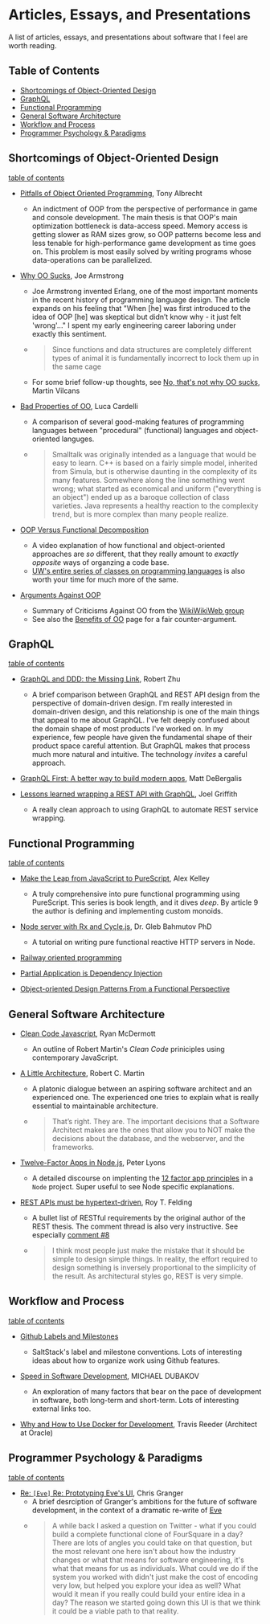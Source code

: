 # Articles, Essays, and Presentations
A list of articles, essays, and presentations about software that I feel are worth reading.

## Table of Contents

- [Shortcomings of Object-Oriented Design](#shortcomings-of-object-oriented-design)
- [GraphQL](#graphql)
- [Functional Programming](#functional-programming)
- [General Software Architecture](#general-software-architecture)
- [Workflow and Process](#workflow-and-process)
- [Programmer Psychology & Paradigms](#programmer-psychology-&-paradigms)

## Shortcomings of Object-Oriented Design

[table of contents](#table-of-contents)

- [Pitfalls of Object Oriented Programming](http://harmful.cat-v.org/software/OO_programming/_pdf/Pitfalls_of_Object_Oriented_Programming_GCAP_09.pdf), Tony Albrecht
  * An indictment of OOP from the perspective of performance in game and console development. The main thesis is that OOP's main optimization bottleneck is data-access speed. Memory access is getting slower as RAM sizes grow, so OOP patterns become less and less tenable for high-performance game development as time goes on. This problem is most easily solved by writing programs whose data-operations can be parallelized. 

- [Why OO Sucks](http://harmful.cat-v.org/software/OO_programming/why_oo_sucks), Joe Armstrong
  * Joe Armstrong invented Erlang, one of the most important moments in the recent history of programming language design. The article expands on his feeling that "When [he] was first introduced to the idea of OOP [he] was skeptical but didn’t know why - it just felt 'wrong'..." I spent my early engineering career laboring under exactly this sentiment.
  * > Since functions and data structures are completely different types of animal it is fundamentally incorrect to lock them up in the same cage
  * For some brief follow-up thoughts, see [No, that's not why OO sucks](http://www.librador.com/2012/07/16/No-thats-not-why-OO-sucks/), Martin Vilcans

- [Bad Properties of OO](http://doc.cat-v.org/programming/bad_properties_of_OO), Luca Cardelli
  * A comparison of several good-making features of programming languages between "procedural" (functional) languages and object-oriented languges.
  * > Smalltalk was originally intended as a language that would be easy to learn. C++ is based on a fairly simple model, inherited from Simula, but is otherwise daunting in the complexity of its many features. Somewhere along the line something went wrong; what started as economical and uniform ("everything is an object") ended up as a baroque collection of class varieties. Java represents a healthy reaction to the complexity trend, but is more complex than many people realize.

- [OOP Versus Functional Decomposition](https://www.coursera.org/learn/programming-languages-part-c/lecture/mKEXO/oop-versus-functional-decomposition)
  * A video explanation of how functional and object-oriented approaches are _so_ different, that they really amount to _exactly opposite_ ways of organzing a code base.
  * [UW's entire series of classes on programming languages](https://www.coursera.org/learn/programming-languages/home/welcome) is also worth your time for much more of the same.

- [Arguments Against OOP](http://wiki.c2.com/?ArgumentsAgainstOop)
  * Summary of Criticisms Against OO from the [WikiWikiWeb group](http://wiki.c2.com/?WikiWikiWeb)
  * See also the [Benefits of OO](http://wiki.c2.com/?BenefitsOfOo) page for a fair counter-argument.
  
## GraphQL

[table of contents](#table-of-contents)

- [GraphQL and DDD: the Missing Link](https://hackernoon.com/graphql-and-ddd-the-missing-link-4e992a26b711), Robert Zhu
  * A brief comparison between GraphQL and REST API design from the perspective of domain-driven design. I'm really interested in domain-driven design, and this relationship is one of the main things that appeal to me about GraphQL. I've felt deeply confused about the domain shape of most products I've worked on. In my experience, few people have given the fundamental shape of their product space careful attention. But GraphQL makes that process much more natural and intuitive. The technology _invites_ a careful approach.

- [GraphQL First: A better way to build modern apps](https://dev-blog.apollodata.com/graphql-first-a-better-way-to-build-modern-apps-b5a04f7121a0), Matt DeBergalis

- [Lessons learned wrapping a REST API with GraphQL](http://www.joelgriffith.net/lessons-learned-wrapping-a-rest-api-with-graphql/), Joel Griffith
  * A really clean approach to using GraphQL to automate REST service wrapping.

## Functional Programming

[table of contents](#table-of-contents)

- [Make the Leap from JavaScript to PureScript](https://hackernoon.com/make-the-leap-from-javascript-to-purescript-5b35b1c06fef), Alex Kelley
  * A truly comprehensive into pure functional programming using PureScript. This series is book length, and it dives _deep_. By article 9 the author is defining and implementing custom monoids.

- [Node server with Rx and Cycle.js](https://glebbahmutov.com/blog/node-server-with-rx-and-cycle/), Dr. Gleb Bahmutov PhD
  * A tutorial on writing pure functional reactive HTTP servers in Node.

- [Railway oriented programming](http://fsharpforfunandprofit.com/posts/recipe-part2/)

- [Partial Application is Dependency Injection](http://blog.ploeh.dk/2017/01/30/partial-application-is-dependency-injection/)

- [Object-oriented Design Patterns From a Functional Perspective](http://gorodinski.com/blog/2013/09/18/oop-patterns-from-a-functional-perspective/)

## General Software Architecture

- [Clean Code Javascript](https://github.com/ryanmcdermott/clean-code-javascript), Ryan McDermott
  * An outline of Robert Martin's _Clean Code_ priniciples using contemporary JavaScript.
  
- [A Little Architecture](http://blog.cleancoder.com/uncle-bob/2016/01/04/ALittleArchitecture.html), Robert C. Martin
  * A platonic dialogue between an aspiring software architect and an experienced one. The experienced one tries to explain what is really essential to maintainable architecture.
  * > That’s right. They are. The important decisions that a Software Architect makes are the ones that allow you to NOT make the decisions about the database, and the webserver, and the frameworks.

- [Twelve-Factor Apps in Node.js](http://peterlyons.com/twelve-factor-nodejs#/), Peter Lyons
  * A detailed discourse on implenting the [12 factor app principles](https://12factor.net/) in a `Node` project. Super useful to see Node specific explanations.  
  
- [REST APIs must be hypertext-driven](http://roy.gbiv.com/untangled/2008/rest-apis-must-be-hypertext-driven), Roy T. Felding
  * A bullet list of RESTful requirements by the original author of the REST thesis. The comment thread is also very instructive. See especially [comment #8](http://roy.gbiv.com/untangled/2008/rest-apis-must-be-hypertext-driven#comment-724)
  * > I think most people just make the mistake that it should be simple to design simple things. In reality, the effort required to design something is inversely proportional to the simplicity of the result. As architectural styles go, REST is very simple.
  
## Workflow and Process

[table of contents](#table-of-contents)

- [Github Labels and Milestones](https://docs.saltstack.com/en/latest/topics/development/labels.html)
  * SaltStack's label and milestone conventions. Lots of interesting ideas about how to organize work using Github features.

- [Speed in Software Development](https://www.targetprocess.com/articles/speed-in-software-development/), MICHAEL DUBAKOV
  * An exploration of many factors that bear on the pace of development in software, both long-term and short-term. Lots of interesting external links too.

- [Why and How to Use Docker for Development](https://medium.com/travis-on-docker/why-and-how-to-use-docker-for-development-a156c1de3b24), Travis Reeder (Architect at Oracle)

## Programmer Psychology & Paradigms

[table of contents](#table-of-contents)

- [Re: `[Eve]` Re: Prototyping Eve's UI](https://groups.google.com/forum/#!msg/eve-talk/tLgrw4zlc5U/VTF1jtEHAAAJ), Chris Granger
  * A brief desrciption of Granger's ambitions for the future of software development, in the context of a dramatic re-write of [Eve](http://witheve.com/philosophy/)
  * > A while back I asked a question on Twitter - what if you could build a complete functional clone of FourSquare in a day? There are lots of angles you could take on that question, but the most relevant one here isn't about how the industry changes or what that means for software engineering, it's what that means for us as individuals. What could we do if the system you worked with didn't just make the cost of encoding very low, but helped you explore your idea as well? What would it mean if you really could build your entire idea in a day? The reason we started going down this UI is that we think it could be a viable path to that reality.
